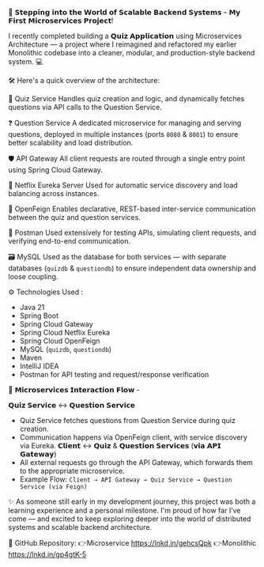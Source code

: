 🚀 𝗦𝘁𝗲𝗽𝗽𝗶𝗻𝗴 𝗶𝗻𝘁𝗼 𝘁𝗵𝗲 𝗪𝗼𝗿𝗹𝗱 𝗼𝗳 𝗦𝗰𝗮𝗹𝗮𝗯𝗹𝗲 𝗕𝗮𝗰𝗸𝗲𝗻𝗱 𝗦𝘆𝘀𝘁𝗲𝗺𝘀 – 𝗠𝘆 𝗙𝗶𝗿𝘀𝘁 𝗠𝗶𝗰𝗿𝗼𝘀𝗲𝗿𝘃𝗶𝗰𝗲𝘀 𝗣𝗿𝗼𝗷𝗲𝗰𝘁!

I recently completed building a 𝗤𝘂𝗶𝘇 𝗔𝗽𝗽𝗹𝗶𝗰𝗮𝘁𝗶𝗼𝗻 using Microservices Architecture — a project where I reimagined and refactored my earlier Monolithic codebase into a cleaner, modular, and production-style backend system. 💻

🛠️ Here's a quick overview of the architecture:

🧠 Quiz Service
Handles quiz creation and logic, and dynamically fetches questions via API calls to the Question Service.

❓ Question Service
A dedicated microservice for managing and serving questions, deployed in multiple instances (ports `8080` & `8081`) to ensure better scalability and load distribution.

🛡️ API Gateway 
All client requests are routed through a single entry point using Spring Cloud Gateway.

🧭 Netflix Eureka Server 
Used for automatic service discovery and load balancing across instances.

🔗 OpenFeign
Enables declarative, REST-based inter-service communication between the quiz and question services.

📮 Postman
Used extensively for testing APIs, simulating client requests, and verifying end-to-end communication.

🗃️ MySQL
Used as the database for both services — with separate databases (`quizdb` & `questiondb`) to ensure independent data ownership and loose coupling.


⚙️ Technologies Used :

- Java 21 
- Spring Boot 
- Spring Cloud Gateway 
- Spring Cloud Netflix Eureka 
- Spring Cloud OpenFeign 
- MySQL (`quizdb`, `questiondb`) 
- Maven 
- IntelliJ IDEA 
- Postman for API testing and request/response verification

💬 𝗠𝗶𝗰𝗿𝗼𝘀𝗲𝗿𝘃𝗶𝗰𝗲𝘀 𝗜𝗻𝘁𝗲𝗿𝗮𝗰𝘁𝗶𝗼𝗻 𝗙𝗹𝗼𝘄 - 
 
𝗤𝘂𝗶𝘇 𝗦𝗲𝗿𝘃𝗶𝗰𝗲 ↔️ 𝗤𝘂𝗲𝘀𝘁𝗶𝗼𝗻 𝗦𝗲𝗿𝘃𝗶𝗰𝗲 
- Quiz Service fetches questions from Question Service during quiz creation. 
- Communication happens via OpenFeign client, with service discovery via Eureka.
𝗖𝗹𝗶𝗲𝗻𝘁 ↔️ 𝗤𝘂𝗶𝘇 & 𝗤𝘂𝗲𝘀𝘁𝗶𝗼𝗻 𝗦𝗲𝗿𝘃𝗶𝗰𝗲𝘀 (𝘃𝗶𝗮 𝗔𝗣𝗜 𝗚𝗮𝘁𝗲𝘄𝗮𝘆) 
- All external requests go through the API Gateway, which forwards them to the appropriate microservice. 
- Example Flow: 
 `Client → API Gateway → Quiz Service → Question Service (via Feign)`


✨ As someone still early in my development journey, this project was both a learning experience and a personal milestone. 
I'm proud of how far I’ve come — and excited to keep exploring deeper into the world of distributed systems and scalable backend architecture.

📂 GitHub Repository: 
👉Microservice
https://lnkd.in/gehcsQpk
👉Monolithic
https://lnkd.in/gp4gtK-5
